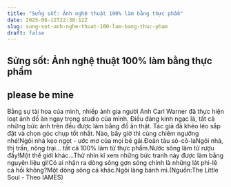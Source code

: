 ```yaml
---
title: "Sửng sốt: Ảnh nghệ thuật 100% làm bằng thực phẩm"
date: 2025-06-12T22:38:12Z
slug: sung-sot-anh-nghe-thuat-100-lam-bang-thuc-pham
draft: false
---
```


## Sửng sốt: Ảnh nghệ thuật 100% làm bằng thực phẩm

## please be mine

Bằng sự tài hoa của mình, nhiếp ảnh gia người Anh Carl Warner đã thực hiện loạt ảnh đồ ăn ngay trong studio của mình. Điều đáng kinh ngạc là, tất cả những bức ảnh trên đều được làm bằng đồ ăn thật. Tác giả đã khéo léo sắp đặt và chọn góc chụp tốt nhất. Nào, bây giờ thì cùng chiêm ngưỡng nhé!Ngôi nhà kẹo ngọt - ước mơ của mọi bé gái.Đoàn tàu sô-cô-laNgôi nhà, thị trấn, nông trại... tất cả 100% làm từ thực phẩm.Nước sông làm từ rượu đấy!Một thế giới khác...Thử nhìn kĩ xem những bức tranh này được làm bằng nguyên liệu gì!Có ai nhận ra dòng sông gợn sóng chính là những lát phi-lê cá hồi không?Một dòng sông cá khác.Ngôi làng bánh mì.(Nguồn:The Little Soul - Theo IAMES)
